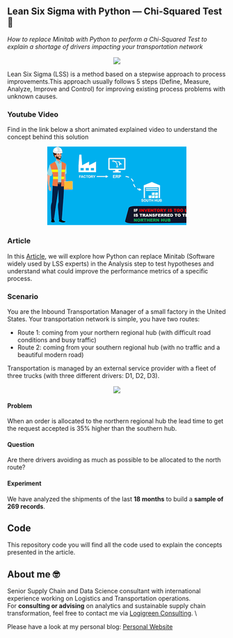 ## Lean Six Sigma with Python — Chi-Squared Test 👷
*How to replace Minitab with Python to perform a Chi-Squared Test to explain a shortage of drivers impacting your transportation network*

<p align="center">
  <img align="center" src="https://miro.medium.com/max/1280/1*2I7ueCDR39ZEw6jy3F4CTg.png">
</p>

Lean Six Sigma (LSS) is a method based on a stepwise approach to process improvements.This approach usually follows 5 steps 
(Define, Measure, Analyze, Improve and Control) for improving existing process problems with unknown causes.

### Youtube Video
Find in the link below a short animated explained video to understand the concept behind this solution
<div align="center">
  <a href="https://www.youtube.com/watch?v=GAvo3BaCvso"><img src="https://github.com/samirsaci/lss-chi-squared/blob/main/thumbnail.webp" alt="Explainer Video Link"></a>
</div>

### Article
In this [Article](https://s-saci95.medium.com/lean-six-sigma-with-python-chi-squared-test-bd61489cb0cb), we will explore how Python can 
replace Minitab (Software widely used by LSS experts) in the Analysis step to test hypotheses and 
understand what could improve the performance metrics of a specific process.

### Scenario
You are the Inbound Transportation Manager of a small factory in the United States.
Your transportation network is simple, you have two routes:
- Route 1: coming from your northern regional hub (with difficult road conditions and busy traffic)
- Route 2: coming from your southern regional hub (with no traffic and a beautiful modern road)

Transportation is managed by an external service provider with a fleet of three trucks (with three different drivers: D1, D2, D3).

<p align="center">
  <img align="center" src="https://miro.medium.com/max/640/1*cT0KZNU1zZzab1SyvU6taw.png">
</p>

#### Problem
When an order is allocated to the northern regional hub the lead time to get the request accepted is 35% higher than the southern hub.
#### Question
Are there drivers avoiding as much as possible to be allocated to the north route?
#### Experiment
We have analyzed the shipments of the last **18 months** to build a **sample of 269 records**.

## Code
This repository code you will find all the code used to explain the concepts presented in the article.

## About me 🤓
Senior Supply Chain and Data Science consultant with international experience working on Logistics and Transportation operations. \
For **consulting or advising** on analytics and sustainable supply chain transformation, feel free to contact me via [Logigreen Consulting](https://wwww.logi-green.com/). \

Please have a look at my personal blog: [Personal Website](https://samirsaci.com)
